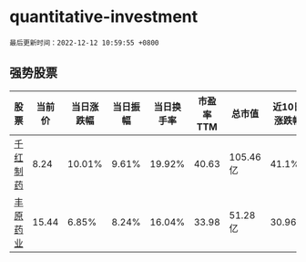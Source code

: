 # quantitative-investment

`最后更新时间：2022-12-12 10:59:55 +0800`

## 强势股票

|股票|当前价|当日涨跌幅|当日振幅|当日换手率|市盈率TTM|总市值|近10日涨跌幅|
|----|----|----|----|----|----|----|----|
|[千红制药](https://xueqiu.com/S/SZ002550)|8.24|10.01%|9.61%|19.92%|40.63|105.46亿|41.1%|
|[丰原药业](https://xueqiu.com/S/SZ000153)|15.44|6.85%|8.24%|16.04%|33.98|51.28亿|30.96%|
